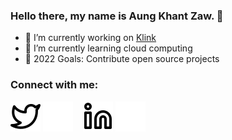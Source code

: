 ### Hello there, my name is Aung Khant Zaw. 👋

- 🔭 I’m currently working on [Klink](https://www.klink.cloud/)
- 🌱 I’m currently learning cloud computing
- 👯 2022 Goals: Contribute open source projects


### Connect with me:



[![website](./img/twitter-light.svg)](https://twitter.com/AungKha49878494#gh-light-mode-only)
[![website](./img/twitter-dark.svg)](https://twitter.com/AungKha49878494#gh-dark-mode-only)
&nbsp;&nbsp;
[![website](./img/linkedin-light.svg)](https://www.linkedin.com/in/aung-khant-zaw-0ab61616b/#gh-light-mode-only)
[![website](./img/linkedin-dark.svg)](https://www.linkedin.com/in/aung-khant-zaw-0ab61616b/#gh-dark-mode-only)
